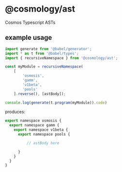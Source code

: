 # @cosmology/ast

Cosmos Typescript ASTs
## example usage

```js
import generate from '@babel/generator';
import * as t from '@babel/types';
import { recursiveNamespace } from '@cosmology/ast';

const myModule = recursiveNamespace(
    [
        'osmosis',
        'gamm',
        'v1beta',
        'pools'
    ].reverse(), [astBody]);

console.log(generate(t.program(myModule)).code)
```

produces:

```js
export namespace osmosis {
  export namespace gamm {
    export namespace v1beta {
      export namespace pools {

          // astBody here

      }
    }
  }
}
```

